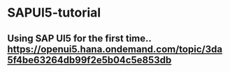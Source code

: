 # SAPUI5-tutorial
Using SAP UI5 for the first time..
https://openui5.hana.ondemand.com/topic/3da5f4be63264db99f2e5b04c5e853db
-
